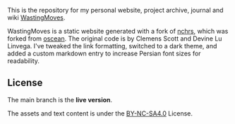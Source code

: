 This is the repository for my personal website, project archive, journal and wiki [WastingMoves](http://wastingmoves.com).  

WastingMoves is a static website generated with a fork of [nchrs](https://nchrs.xyz/), which was forked from [oscean](https://github.com/XXIIVV/Oscean).
The original code is by Clemens Scott and Devine Lu Linvega. I've tweaked the link formatting, switched to a dark theme, and added a custom markdown entry to increase Persian font sizes for readability.

## License
The main branch is the **live version**.

The assets and text content is under the [BY-NC-SA4.0](https://creativecommons.org/licenses/by-nc-sa/4.0/) License.
